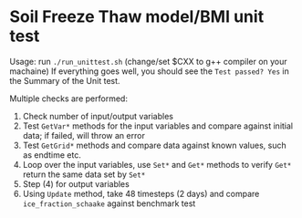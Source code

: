 # Soil Freeze Thaw model/BMI unit test
Usage: run `./run_unittest.sh` (change/set $CXX to g++ compiler on your machaine)
If everything goes well, you should see the `Test passed? Yes` in the Summary of the Unit test.

Multiple checks are performed:
1. Check number of input/output variables
2. Test `GetVar*` methods for the input variables and compare against initial data; if failed, will throw an error
3. Test `GetGrid*` methods and compare data against known values, such as endtime etc.
4. Loop over the input variables, use `Set*` and `Get*` methods to verify `Get*` return the same data set by `Set*`
5. Step (4) for output variables
6. Using `Update` method, take 48 timesteps (2 days) and compare `ice_fraction_schaake` against benchmark test

